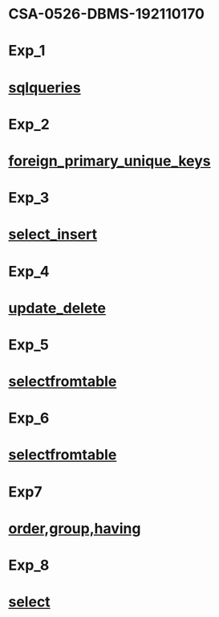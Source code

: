 # CSA-0526-DBMS-192110170
# Exp_1
# [sqlqueries](https://github.com/Ajayxii/CSA-0526-DBMS-192110170/blob/main/dbms-exp1.txt)
# Exp_2
# [foreign_primary_unique_keys](https://github.com/Ajayxii/CSA-0526-DBMS-192110170/blob/main/dbms-exp2.txt)
# Exp_3
# [select_insert](https://github.com/Ajayxii/CSA-0526-DBMS-192110170/blob/main/dbms-exp3.txt)
# Exp_4
# [update_delete](https://github.com/Ajayxii/CSA-0526-DBMS-192110170/blob/main/dbms-exp4.txt)
# Exp_5
# [selectfromtable](https://github.com/Ajayxii/CSA-0526-DBMS-192110170/blob/main/dbms-exp5.txt)
# Exp_6
# [selectfromtable](https://github.com/Ajayxii/CSA-0526-DBMS-192110170/blob/main/dbms-exp6.txt)
# Exp7
# [order,group,having](https://github.com/Ajayxii/CSA-0526-DBMS-192110170/blob/main/dbms-exp7.txt)
# Exp_8
# [select](https://github.com/Ajayxii/CSA-0526-DBMS-192110170/blob/main/dbms-exp8.txt)
